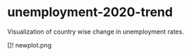# unemployment-2020-trend
Visualization of country wise change in unemployment rates.

[]! newplot.png
